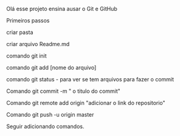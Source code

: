 Olá esse projeto ensina ausar o Git e GitHub

Primeiros passos

criar pasta

criar arquivo Readme.md

comando git init

comando git add [nome do arquivo]

comando git status - para ver se tem arquivos para fazer o commit

Comando git commit -m " o titulo do commit"

Comando git remote add origin "adicionar o link do repositorio"

Comando git push -u origin master

Seguir adicionando comandos.

